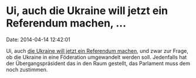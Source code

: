 Ui, auch die Ukraine will jetzt ein Referendum machen, \...
===========================================================

Date: 2014-04-14 12:42:01

Ui, auch [die Ukraine will jetzt ein Referendum
machen](http://spiegel.de/article.do?id=964265), und zwar zur Frage, ob
die Ukraine in eine Föderation umgewandelt werden soll. Jedenfalls hat
der Übergangspräsident das in den Raum gestellt, das Parlament muss dem
noch zustimmen.
